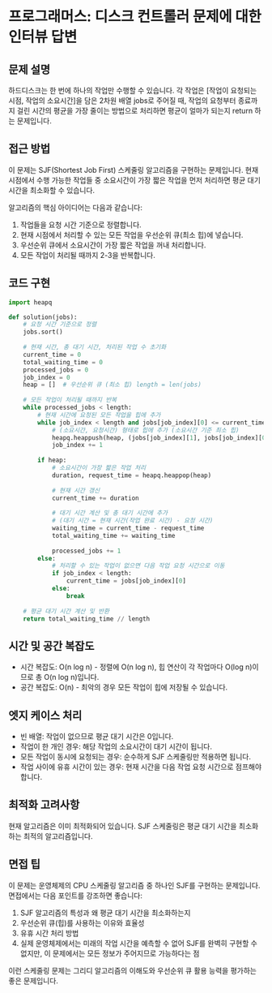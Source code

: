 # 프로그래머스: 디스크 컨트롤러 문제에 대한 인터뷰 답변

## 문제 설명
하드디스크는 한 번에 하나의 작업만 수행할 수 있습니다. 각 작업은 [작업이 요청되는 시점, 작업의 소요시간]을 담은 2차원 배열 jobs로 주어질 때, 작업의 요청부터 종료까지 걸린 시간의 평균을 가장 줄이는 방법으로 처리하면 평균이 얼마가 되는지 return 하는 문제입니다.

## 접근 방법
이 문제는 SJF(Shortest Job First) 스케줄링 알고리즘을 구현하는 문제입니다. 현재 시점에서 수행 가능한 작업들 중 소요시간이 가장 짧은 작업을 먼저 처리하면 평균 대기 시간을 최소화할 수 있습니다.

알고리즘의 핵심 아이디어는 다음과 같습니다:
1. 작업들을 요청 시간 기준으로 정렬합니다.
2. 현재 시점에서 처리할 수 있는 모든 작업을 우선순위 큐(최소 힙)에 넣습니다.
3. 우선순위 큐에서 소요시간이 가장 짧은 작업을 꺼내 처리합니다.
4. 모든 작업이 처리될 때까지 2-3을 반복합니다.

## 코드 구현
```python
import heapq

def solution(jobs):
    # 요청 시간 기준으로 정렬
    jobs.sort()
    
    # 현재 시간, 총 대기 시간, 처리된 작업 수 초기화
    current_time = 0
    total_waiting_time = 0
    processed_jobs = 0
    job_index = 0
    heap = []  # 우선순위 큐 (최소 힙) length = len(jobs)
    
    # 모든 작업이 처리될 때까지 반복
    while processed_jobs < length:
        # 현재 시간에 요청된 모든 작업을 힙에 추가
        while job_index < length and jobs[job_index][0] <= current_time:
            # (소요시간, 요청시간) 형태로 힙에 추가 (소요시간 기준 최소 힙)
            heapq.heappush(heap, (jobs[job_index][1], jobs[job_index][0]))
            job_index += 1
        
        if heap:
            # 소요시간이 가장 짧은 작업 처리
            duration, request_time = heapq.heappop(heap)
            
            # 현재 시간 갱신
            current_time += duration
            
            # 대기 시간 계산 및 총 대기 시간에 추가
            # (대기 시간 = 현재 시간(작업 완료 시간) - 요청 시간)
            waiting_time = current_time - request_time
            total_waiting_time += waiting_time
            
            processed_jobs += 1
        else:
            # 처리할 수 있는 작업이 없으면 다음 작업 요청 시간으로 이동
            if job_index < length:
                current_time = jobs[job_index][0]
            else:
                break
    
    # 평균 대기 시간 계산 및 반환
    return total_waiting_time // length
```

## 시간 및 공간 복잡도
- 시간 복잡도: O(n log n) - 정렬에 O(n log n), 힙 연산이 각 작업마다 O(log n)이므로 총 O(n log n)입니다.
- 공간 복잡도: O(n) - 최악의 경우 모든 작업이 힙에 저장될 수 있습니다.

## 엣지 케이스 처리
- 빈 배열: 작업이 없으므로 평균 대기 시간은 0입니다.
- 작업이 한 개인 경우: 해당 작업의 소요시간이 대기 시간이 됩니다.
- 모든 작업이 동시에 요청되는 경우: 순수하게 SJF 스케줄링만 적용하면 됩니다.
- 작업 사이에 유휴 시간이 있는 경우: 현재 시간을 다음 작업 요청 시간으로 점프해야 합니다.

## 최적화 고려사항
현재 알고리즘은 이미 최적화되어 있습니다. SJF 스케줄링은 평균 대기 시간을 최소화하는 최적의 알고리즘입니다.

## 면접 팁
이 문제는 운영체제의 CPU 스케줄링 알고리즘 중 하나인 SJF를 구현하는 문제입니다. 면접에서는 다음 포인트를 강조하면 좋습니다:
1. SJF 알고리즘의 특성과 왜 평균 대기 시간을 최소화하는지
2. 우선순위 큐(힙)를 사용하는 이유와 효율성
3. 유휴 시간 처리 방법
4. 실제 운영체제에서는 미래의 작업 시간을 예측할 수 없어 SJF를 완벽히 구현할 수 없지만, 이 문제에서는 모든 정보가 주어지므로 가능하다는 점

이런 스케줄링 문제는 그리디 알고리즘의 이해도와 우선순위 큐 활용 능력을 평가하는 좋은 문제입니다.